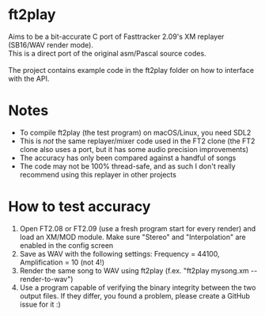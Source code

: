 # ft2play
Aims to be a bit-accurate C port of Fasttracker 2.09's XM replayer (SB16/WAV render mode). \
This is a direct port of the original asm/Pascal source codes. \
\
The project contains example code in the ft2play folder on how to interface with the API.

# Notes
- To compile ft2play (the test program) on macOS/Linux, you need SDL2
- This is <i>not</i> the same replayer/mixer code used in the FT2 clone (the FT2 clone also uses a port, but it has some audio precision improvements)
- The accuracy has only been compared against a handful of songs
- The code may not be 100% thread-safe, and as such I don't really recommend using this replayer in other projects

# How to test accuracy
1) Open FT2.08 or FT2.09 (use a fresh program start for every render) and load an XM/MOD module. Make sure "Stereo" and "Interpolation" are enabled in the config screen
2) Save as WAV with the following settings: Frequency = 44100, Amplification = 10 (not 4!)
3) Render the same song to WAV using ft2play (f.ex. "ft2play mysong.xm --render-to-wav")
4) Use a program capable of verifying the binary integrity between the two output files. If they differ, you found a problem, please create a GitHub issue for it :)
